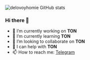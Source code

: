 ![delovoyhomie GitHub stats](https://github-readme-stats.vercel.app/api?username=delovoyhomie&show_icons=true&theme=radical)



### Hi there 👋

- 🔭 I’m currently working on **TON**
- 🌱 I’m currently learning **TON**
- 👯 I’m looking to collaborate on **TON**
- 🤔 I can help with **TON**
- 📫 How to reach me: [Telegram](https://t.me/delovoyslava)


